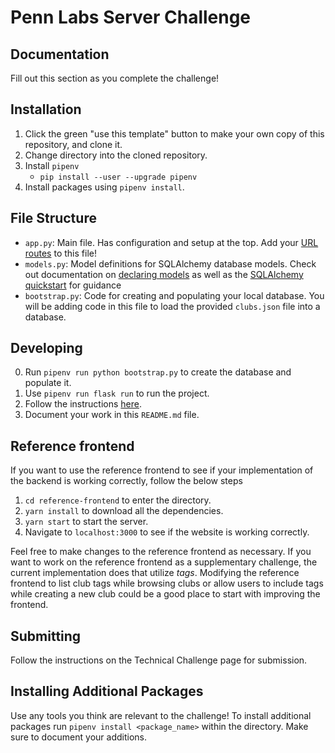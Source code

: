 # Penn Labs Server Challenge

## Documentation
Fill out this section as you complete the challenge!

## Installation
1. Click the green "use this template" button to make your own copy of this repository, and clone it. 
2. Change directory into the cloned repository.
3. Install `pipenv`
   * `pip install --user --upgrade pipenv` 
4. Install packages using `pipenv install`.

## File Structure
- `app.py`: Main file. Has configuration and setup at the top. Add your [URL routes](https://flask.palletsprojects.com/en/1.1.x/quickstart/#routing) to this file!
- `models.py`: Model definitions for SQLAlchemy database models. Check out documentation on [declaring models](https://flask-sqlalchemy.palletsprojects.com/en/2.x/models/) as well as the [SQLAlchemy quickstart](https://flask-sqlalchemy.palletsprojects.com/en/2.x/quickstart/#quickstart) for guidance
- `bootstrap.py`: Code for creating and populating your local database. You will be adding code in this file to load the provided `clubs.json` file into a database.

## Developing
0. Run `pipenv run python bootstrap.py` to create the database and populate it. 
1. Use `pipenv run flask run` to run the project.
2. Follow the instructions [here](https://www.notion.so/pennlabs/Server-Challenge-Fall-20-31461f3d91ad4f46adb844b1e112b100).
3. Document your work in this `README.md` file.

## Reference frontend
If you want to use the reference frontend to see if your implementation of the
backend is working correctly, follow the below steps

1. `cd reference-frontend` to enter the directory.
2. `yarn install` to download all the dependencies.
3. `yarn start` to start the server.
4. Navigate to `localhost:3000` to see if the website is working correctly.

Feel free to make changes to the reference frontend as necessary. If you want
to work on the reference frontend as a supplementary challenge, the current
implementation does that utilize _tags_. Modifying the reference frontend to
list club tags while browsing clubs or allow users to include tags while
creating a new club could be a good place to start with improving the frontend.

## Submitting
Follow the instructions on the Technical Challenge page for submission.

## Installing Additional Packages
Use any tools you think are relevant to the challenge! To install additional packages 
run `pipenv install <package_name>` within the directory. Make sure to document your additions.
